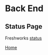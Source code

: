 # Back End

## Status Page

Freshworks [status](https://www.freshworks.com/website-monitoring/)

[Home](index.md)
